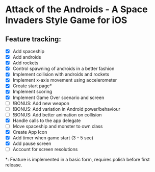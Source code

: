 Attack of the Androids - A Space Invaders Style Game for iOS
============================================================

Feature tracking:
----------------

- [x] Add spaceship
- [x] Add androids
- [x] Add rockets
- [x] Control spawning of androids in a better fashion
- [x] Implement collision with androids and rockets
- [x] Implement x-axis movement using accelerometer
- [x] Create start page*
- [x] Implement scoring
- [x] Implement Game Over scenario and screen
- [ ] !BONUS: Add new weapon
- [ ] !BONUS: Add variation in Android power/behaviour
- [ ] !BONUS: Add better animation on collision
- [x] Handle calls to the app delegate
- [ ] Move spaceship and monster to own class
- [x] Create App Icon
- [x] Add timer when game start (3 - 5 sec)
- [x] Add pause screen
- [ ] Account for screen resolutions

*: Feature is implemented in a basic form, requires polish before first release.
